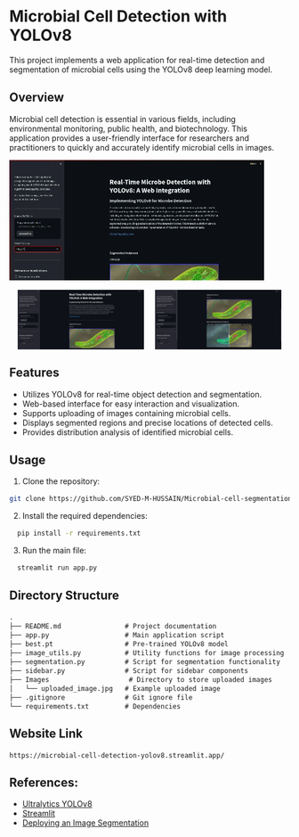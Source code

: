 # Microbial Cell Detection with YOLOv8

This project implements a web application for real-time detection and segmentation of microbial cells using the YOLOv8 deep learning model.

## Overview

Microbial cell detection is essential in various fields, including environmental monitoring, public health, and biotechnology. This application provides a user-friendly interface for researchers and practitioners to quickly and accurately identify microbial cells in images.


![Your GIF](https://github.com/SYED-M-HUSSAIN/Microbial-cell-segmentation/blob/main/readmefiles/demo1.gif)
<div style="display: flex; justify-content: center;">
    <img src="https://github.com/SYED-M-HUSSAIN/Microbial-cell-segmentation/blob/main/readmefiles/img1.png" alt="Segmented Results 1" style="width: 45%; margin-right: 10px;">
    <img src="https://github.com/SYED-M-HUSSAIN/Microbial-cell-segmentation/blob/main/readmefiles/img2.png" alt="Segmented Results 2" style="width: 45%; margin-left: 10px;">
</div>


## Features

- Utilizes YOLOv8 for real-time object detection and segmentation.
- Web-based interface for easy interaction and visualization.
- Supports uploading of images containing microbial cells.
- Displays segmented regions and precise locations of detected cells.
- Provides distribution analysis of identified microbial cells.

## Usage

1. Clone the repository:

```bash
git clone https://github.com/SYED-M-HUSSAIN/Microbial-cell-segmentation.git
```

2. Install the required dependencies:
   
```bash
  pip install -r requirements.txt
```
3. Run the main file:
   
```bash
  streamlit run app.py
```

## Directory Structure
```
.
├── README.md                # Project documentation
├── app.py                   # Main application script
├── best.pt                  # Pre-trained YOLOv8 model
├── image_utils.py           # Utility functions for image processing
├── segmentation.py          # Script for segmentation functionality
├── sidebar.py               # Script for sidebar components
├── Images                    # Directory to store uploaded images
│   └── uploaded_image.jpg   # Example uploaded image
├── .gitignore               # Git ignore file
└── requirements.txt         # Dependencies

```

## Website Link
```
https://microbial-cell-detection-yolov8.streamlit.app/

```
## References:
- [Ultralytics YOLOv8](https://github.com/ultralytics/ultralytics)
- [Streamlit](https://streamlit.io/)
- [Deploying an Image Segmentation](https://dev.to/afrologicinsect/deploying-an-image-segmentation-web-application-with-yolov8-and-streamlit-pt1-24g0)
